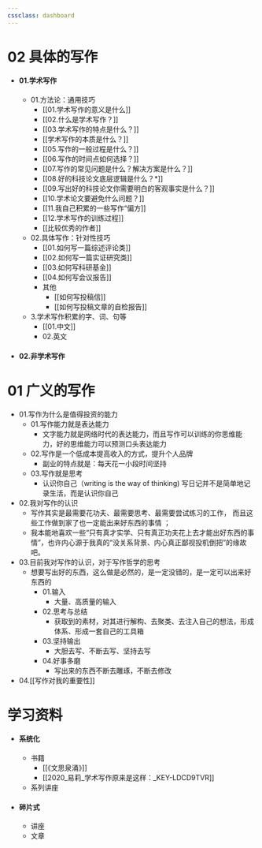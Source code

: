 ```yaml
---
cssclass: dashboard
---
```



# 02 具体的写作
- #### 01.学术写作
	- 01.方法论：通用技巧
		- [[01.学术写作的意义是什么]]
		- [[02.什么是学术写作？]]
		- [[03.学术写作的特点是什么？]]
		- [[学术写作的本质是什么？]]
		- [[05.写作的一般过程是什么？]]
		- [[06.写作的时间点如何选择？]]
		- [[07.写作的常见问题是什么？解决方案是什么？]]
		- [[08.好的科技论文底层逻辑是什么？*]]
		- [[09.写出好的科技论文你需要明白的客观事实是什么？]]
		- [[10.学术论文要避免什么问题？]]
		- [[11.我自己积累的一些写作“偏方]]
		- [[12.学术写作的训练过程]]
		- [[比较优秀的作者]]
	 - 02.具体写作：针对性技巧
		- [[01.如何写一篇综述评论类]]
		- [[02.如何写一篇实证研究类]]
		- [[03.如何写科研基金]]
		- [[04.如何写会议报告]]
		- 其他
			- [[如何写投稿信]]
			- [[如何写投稿文章的自检报告]]
	- 3.学术写作积累的字、词、句等
		- [[01.中文]]
		- 02.英文
- #### 02.非学术写作

# 01 广义的写作
- 01.写作为什么是值得投资的能力
	- 01.写作能力就是表达能力
		- 文字能力就是网络时代的表达能力，而且写作可以训练的你思维能力，好的思维能力可以预测口头表达能力  
	- 02.写作是一个低成本提高收入的方式，提升个人品牌  
		- 副业的特点就是：每天花一小段时间坚持  
	- 03.写作就是思考
		- 认识你自己（writing is the way of thinking)  写日记并不是简单地记录生活，而是认识你自己  
- 02.我对写作的认识
	- 写作其实是最需要花功夫、最需要思考、最需要尝试练习的工作， 而且这些工作做到家了也一定能出来好东西的事情 ；
	- 我本能地喜欢一些“只有真才实学、只有真正功夫花上去才能出好东西的事情”，也许内心源于我真的“没关系背景、内心真正鄙视投机倒把”的缘故吧。 
- 03.目前我对写作的认识，对于写作哲学的思考
	- 想要写出好的东西，这么做是必然的，是一定没错的，是一定可以出来好东西的  
		- 01.输入  
			- 大量、高质量的输入  
		- 02.思考与总结  
			- 获取到的素材，对其进行解构、去聚类、去注入自己的想法，形成体系、形成一套自己的工具箱  
		- 03.坚持输出  
			- 大胆去写、不断去写、坚持去写  
		- 04.好事多磨  
			- 写出来的东西不断去雕琢，不断去修改  
- 04.[[写作对我的重要性]]


# 学习资料

- #### 系统化
	- 书籍
		- [[《文思泉涌》]]
		- [[2020_易莉_学术写作原来是这样：_KEY-LDCD9TVR]]
	- 系列讲座
- #### 碎片式
	- 讲座
	- 文章